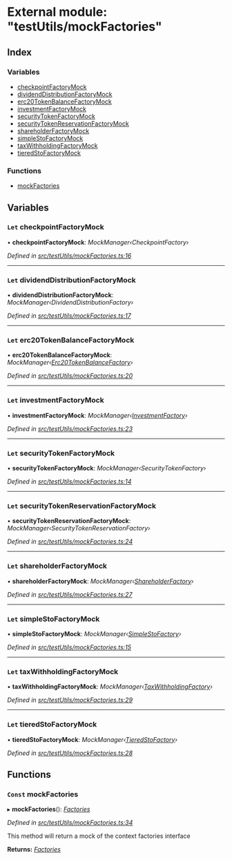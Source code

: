 # External module: "testUtils/mockFactories"

## Index

### Variables

- [checkpointFactoryMock](_testutils_mockfactories_.md#let-checkpointfactorymock)
- [dividendDistributionFactoryMock](_testutils_mockfactories_.md#let-dividenddistributionfactorymock)
- [erc20TokenBalanceFactoryMock](_testutils_mockfactories_.md#let-erc20tokenbalancefactorymock)
- [investmentFactoryMock](_testutils_mockfactories_.md#let-investmentfactorymock)
- [securityTokenFactoryMock](_testutils_mockfactories_.md#let-securitytokenfactorymock)
- [securityTokenReservationFactoryMock](_testutils_mockfactories_.md#let-securitytokenreservationfactorymock)
- [shareholderFactoryMock](_testutils_mockfactories_.md#let-shareholderfactorymock)
- [simpleStoFactoryMock](_testutils_mockfactories_.md#let-simplestofactorymock)
- [taxWithholdingFactoryMock](_testutils_mockfactories_.md#let-taxwithholdingfactorymock)
- [tieredStoFactoryMock](_testutils_mockfactories_.md#let-tieredstofactorymock)

### Functions

- [mockFactories](_testutils_mockfactories_.md#const-mockfactories)

## Variables

### `Let` checkpointFactoryMock

• **checkpointFactoryMock**: _MockManager‹CheckpointFactory›_

_Defined in [src/testUtils/mockFactories.ts:16](https://github.com/PolymathNetwork/polymath-sdk/blob/d34930f/src/testUtils/mockFactories.ts#L16)_

---

### `Let` dividendDistributionFactoryMock

• **dividendDistributionFactoryMock**: _MockManager‹DividendDistributionFactory›_

_Defined in [src/testUtils/mockFactories.ts:17](https://github.com/PolymathNetwork/polymath-sdk/blob/d34930f/src/testUtils/mockFactories.ts#L17)_

---

### `Let` erc20TokenBalanceFactoryMock

• **erc20TokenBalanceFactoryMock**: _MockManager‹[Erc20TokenBalanceFactory](../classes/_entities_factories_erc20tokenbalancefactory_.erc20tokenbalancefactory.md)›_

_Defined in [src/testUtils/mockFactories.ts:20](https://github.com/PolymathNetwork/polymath-sdk/blob/d34930f/src/testUtils/mockFactories.ts#L20)_

---

### `Let` investmentFactoryMock

• **investmentFactoryMock**: _MockManager‹[InvestmentFactory](../classes/_entities_factories_investmentfactory_.investmentfactory.md)›_

_Defined in [src/testUtils/mockFactories.ts:23](https://github.com/PolymathNetwork/polymath-sdk/blob/d34930f/src/testUtils/mockFactories.ts#L23)_

---

### `Let` securityTokenFactoryMock

• **securityTokenFactoryMock**: _MockManager‹SecurityTokenFactory›_

_Defined in [src/testUtils/mockFactories.ts:14](https://github.com/PolymathNetwork/polymath-sdk/blob/d34930f/src/testUtils/mockFactories.ts#L14)_

---

### `Let` securityTokenReservationFactoryMock

• **securityTokenReservationFactoryMock**: _MockManager‹SecurityTokenReservationFactory›_

_Defined in [src/testUtils/mockFactories.ts:24](https://github.com/PolymathNetwork/polymath-sdk/blob/d34930f/src/testUtils/mockFactories.ts#L24)_

---

### `Let` shareholderFactoryMock

• **shareholderFactoryMock**: _MockManager‹[ShareholderFactory](../classes/_entities_factories_shareholderfactory_.shareholderfactory.md)›_

_Defined in [src/testUtils/mockFactories.ts:27](https://github.com/PolymathNetwork/polymath-sdk/blob/d34930f/src/testUtils/mockFactories.ts#L27)_

---

### `Let` simpleStoFactoryMock

• **simpleStoFactoryMock**: _MockManager‹[SimpleStoFactory](../classes/_entities_factories_simplestofactory_.simplestofactory.md)›_

_Defined in [src/testUtils/mockFactories.ts:15](https://github.com/PolymathNetwork/polymath-sdk/blob/d34930f/src/testUtils/mockFactories.ts#L15)_

---

### `Let` taxWithholdingFactoryMock

• **taxWithholdingFactoryMock**: _MockManager‹[TaxWithholdingFactory](../classes/_entities_factories_taxwithholdingfactory_.taxwithholdingfactory.md)›_

_Defined in [src/testUtils/mockFactories.ts:29](https://github.com/PolymathNetwork/polymath-sdk/blob/d34930f/src/testUtils/mockFactories.ts#L29)_

---

### `Let` tieredStoFactoryMock

• **tieredStoFactoryMock**: _MockManager‹[TieredStoFactory](../classes/_entities_factories_tieredstofactory_.tieredstofactory.md)›_

_Defined in [src/testUtils/mockFactories.ts:28](https://github.com/PolymathNetwork/polymath-sdk/blob/d34930f/src/testUtils/mockFactories.ts#L28)_

## Functions

### `Const` mockFactories

▸ **mockFactories**(): _[Factories](../interfaces/_context_.factories.md)_

_Defined in [src/testUtils/mockFactories.ts:34](https://github.com/PolymathNetwork/polymath-sdk/blob/d34930f/src/testUtils/mockFactories.ts#L34)_

This method will return a mock of the context factories interface

**Returns:** _[Factories](../interfaces/_context_.factories.md)_
